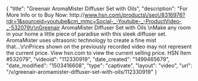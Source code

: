 {
    "title": "Greenair AromaMister Diffuser Set with Oils",
    "description": "For More Info or to Buy Now: http:\/\/www.hsn.com\/products\/seo\/8316976?rdr=1&sourceid=youtube&cm_mmc=Social-_-Youtube-_-ProductVideo-_-532079\r\nGreenair AromaMister Diffuser Set with Oils  \nMake any room in your home a little piece of paradise with this sleek diffuser set. AromaMister uses ultrasonic technology to create a fine mist that...\r\nPrices shown on the previously recorded video may not represent the current price.  View hsn.com to view the current selling price. HSN Item #532079",
    "videoid": "112330919",
    "date_created": "1499465679",
    "date_modified": "1503416608",
    "type": "captivate",
    "layout": "video",
    "url": "\/v\/greenair-aromamister-diffuser-set-with-oils\/112330919"
}